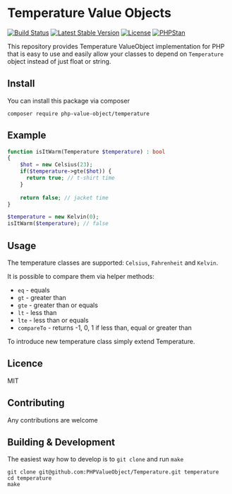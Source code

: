 # Temperature Value Objects

[![Build Status](https://travis-ci.org/PHPValueObject/Temperature.svg)](https://travis-ci.org/PHPValueObject/Temperature)
[![Latest Stable Version](https://poser.pugx.org/php-value-object/temperature/v/stable)](https://packagist.org/packages/php-value-object/temperature)
[![License](https://poser.pugx.org/php-value-object/temperature/license)](https://packagist.org/packages/php-value-object/temperature)
[![PHPStan](https://img.shields.io/badge/PHPStan-enabled-brightgreen.svg?style=flat)](https://github.com/phpvalueobject/temperature)

This repository provides Temperature ValueObject implementation for PHP that is easy to use and easily allow your classes to
depend on `Temperature` object instead of just float or string.

## Install

You can install this package via composer

`composer require php-value-object/temperature`

## Example

``` php
function isItWarm(Temperature $temperature) : bool
{
    $hot = new Celsius(23);
    if($temperature->gte($hot)) {
      return true; // t-shirt time
    }
    
    return false; // jacket time
}

$temperature = new Kelvin(0);
isItWarm($temperature); // false
```

## Usage

The temperature classes are supported: `Celsius`, `Fahrenheit` and `Kelvin`.

It is possible to compare them via helper methods:
* `eq` - equals
* `gt` - greater than
* `gte` - greater than or equals
* `lt` - less than
* `lte` - less than or equals
* `compareTo` - returns -1, 0, 1 if less than, equal or greater than

To introduce new temperature class simply extend Temperature.

## Licence

MIT

## Contributing

Any contributions are welcome

## Building & Development

The easiest way how to develop is to `git clone` and run `make`

```
git clone git@github.com:PHPValueObject/Temperature.git temperature
cd temperature
make
```

